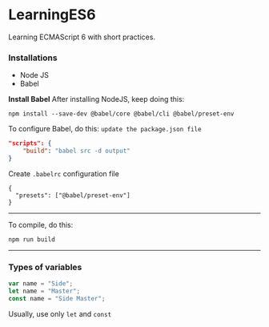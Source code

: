 # LearningES6
Learning ECMAScript  6 with short practices.

### Installations
- Node JS
- Babel

**Install Babel**
After installing NodeJS, keep doing this: 
```
npm install --save-dev @babel/core @babel/cli @babel/preset-env
```

To configure Babel, do this: `update the package.json file`
```json
"scripts": {
    "build": "babel src -d output"
}
```

Create `.babelrc` configuration file
```
{
  "presets": ["@babel/preset-env"]
}
```

---
To compile, do this: 
```
npm run build
```
---

### Types of variables
```js
var name = "Side";
let name = "Master";
const name = "Side Master";
```
Usually, use only `let` and `const`